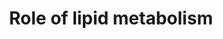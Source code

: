 ---
annotations:
- id: PW:0000010
  parent: classic metabolic pathway
  type: Pathway Ontology
  value: lipid metabolic pathway
authors:
- Kyook
- Lindarieswijk
- MaintBot
- Eweitz
- UlasBabayigit
communities:
- WormBase_Approved
description: '"Lipases regulate life span in C. elegans. Several lipases, K04A8.5,
  LIPS-7, FIL-1, FIL-2, and ATGL-1, have been demonstrated to influence the lifespan
  of C. elegans. The figure depicts the mechanisms by which these lipases are regulated
  and the pathways by which they affect longevity. Well fed animals were shown to
  live longer during germline stem cell (GSC) arrest. This phenotype depends on K04A8.5
  lipase activity, which was suggested to be promoted by the KRI-1/DAF-16 signalling
  pathway. Additionally, a ctbp-1 mutant also displayed increased lifespan during
  well fed conditions. It was proposed that this NAD(H)-dependent corepressor, CTBP-1,
  acted downstream of SIR2.1 and DAF-2 but up stream of DAF-16. One of its target
  genes lips-7 encodes a lipase and is required for the increased life span of ctbp-1
  mutants. IRE-1 and HSP-4, which are normally involved in the unfolded protein response,
  are required for expression of FIL-1 and FIL-2 during starvation. The two transcription
  regulators, SBP-1 and CBP-1, are likewise required for FIL-1 and FIL-2 induction.
  The a2 catalytic subunit of AMP-dependent kinase (AMPK) regulates the activity of
  the C. elegans paralogue of the adipose triglyceride lipase, ATGL-1, during the
  dauer stage. AMPK is regulated by AMP levels and by phosphorylation by human homologue
  of LKB1 kinase PAR-4." Fig 1. Elle, et al., 2010. Fat storage genes identified in
  McKay et al., 2003.'
last-edited: 2021-05-27
organisms:
- Caenorhabditis elegans
redirect_from:
- /index.php/Pathway:WP2915
- /instance/WP2915
revision: null
schema-jsonld:
- '@context': https://schema.org/
  '@id': https://wikipathways.github.io/pathways/WP2915.html
  '@type': Dataset
  creator:
    '@type': Organization
    name: WikiPathways
  description: '"Lipases regulate life span in C. elegans. Several lipases, K04A8.5,
    LIPS-7, FIL-1, FIL-2, and ATGL-1, have been demonstrated to influence the lifespan
    of C. elegans. The figure depicts the mechanisms by which these lipases are regulated
    and the pathways by which they affect longevity. Well fed animals were shown to
    live longer during germline stem cell (GSC) arrest. This phenotype depends on
    K04A8.5 lipase activity, which was suggested to be promoted by the KRI-1/DAF-16
    signalling pathway. Additionally, a ctbp-1 mutant also displayed increased lifespan
    during well fed conditions. It was proposed that this NAD(H)-dependent corepressor,
    CTBP-1, acted downstream of SIR2.1 and DAF-2 but up stream of DAF-16. One of its
    target genes lips-7 encodes a lipase and is required for the increased life span
    of ctbp-1 mutants. IRE-1 and HSP-4, which are normally involved in the unfolded
    protein response, are required for expression of FIL-1 and FIL-2 during starvation.
    The two transcription regulators, SBP-1 and CBP-1, are likewise required for FIL-1
    and FIL-2 induction. The a2 catalytic subunit of AMP-dependent kinase (AMPK) regulates
    the activity of the C. elegans paralogue of the adipose triglyceride lipase, ATGL-1,
    during the dauer stage. AMPK is regulated by AMP levels and by phosphorylation
    by human homologue of LKB1 kinase PAR-4." Fig 1. Elle, et al., 2010. Fat storage
    genes identified in McKay et al., 2003.'
  keywords:
  - AAK-2
  - ATGL-1
  - ATP
  - CBP-1
  - CCO-1/LPD-4
  - CTBP-1
  - DAF-16
  - 'DAF-16 '
  - DAF-2
  - HSP-4
  - IRE-1
  - KRI-1
  - LIFESPAN
  - LPD-3
  - LPD-5
  - LPD-6
  - LPD-7
  - LPD-8
  - LPD-9
  - MAC-1
  - PAR-4
  - Phosphorylated
  - Phosphorylation of
  - SBP-1
  - SIR-2.1/SIR2.1
  - 'Unfolded protein '
  - fil-1
  - lipl-4
  - lips-7
  - response (UPR)
  - to nucleus
  - 'translocation '
  license: CC0
  name: Role of lipid metabolism
seo: CreativeWork
title: Role of lipid metabolism
wpid: WP2915
---
